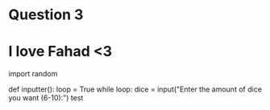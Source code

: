 # Question 3

# I love Fahad <3

import random

def inputter():
 loop = True
 while loop:
  dice = input("Enter the amount of dice you want (6-10):")
test

